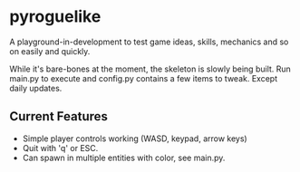 # pyroguelike
A playground-in-development to test game ideas, skills, mechanics and so on easily and quickly.

While it's bare-bones at the moment, the skeleton is slowly being built. Run main.py to execute and config.py contains a few items to tweak. Except daily updates.
## Current Features
- Simple player controls working (WASD, keypad, arrow keys)
- Quit with 'q' or ESC.
- Can spawn in multiple entities with color, see main.py.


